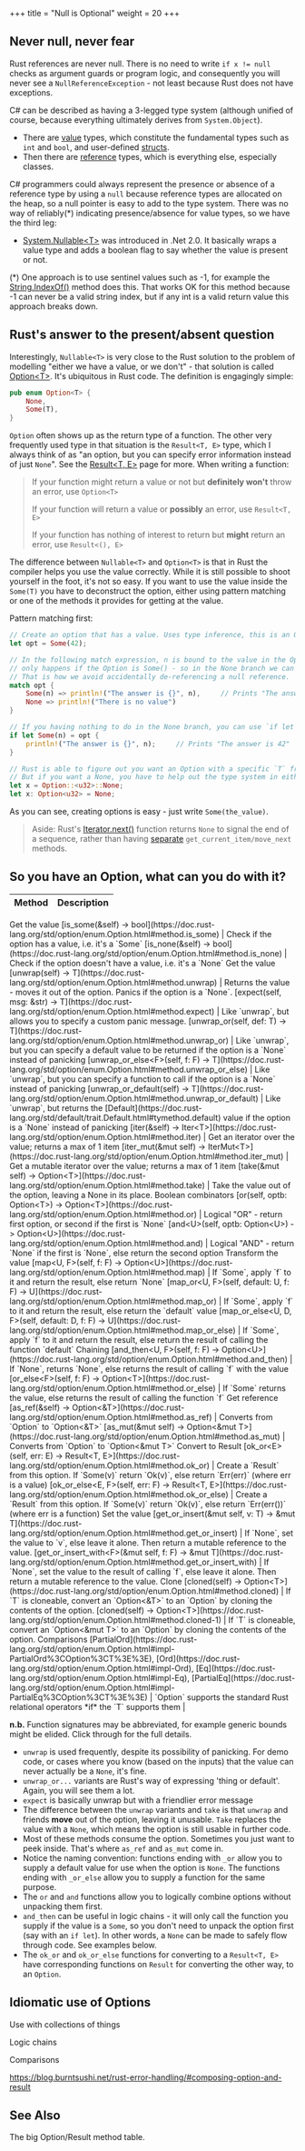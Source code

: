 +++
title = "Null is Optional"
weight = 20
+++

## Never null, never fear

Rust references are never null. There is no need to write `if x != null` checks as argument guards or program logic,
and consequently you will never see a `NullReferenceException` - not least because Rust does not have exceptions.

C# can be described as having a 3-legged type system (although unified of course, because everything ultimately
derives from `System.Object`).

* There are
[value](https://docs.microsoft.com/en-us/dotnet/csharp/language-reference/keywords/value-types) types, which constitute
the fundamental types such as `int` and `bool`, and user-defined
[structs](https://docs.microsoft.com/en-us/dotnet/csharp/language-reference/keywords/struct).
* Then there are [reference](https://docs.microsoft.com/en-us/dotnet/csharp/language-reference/keywords/reference-types)
types, which is everything else, especially classes.

C# programmers could always represent the presence or absence of a reference type by using a `null` because reference
types are allocated on the heap, so a null pointer is easy to add to the type system. There was no way
of reliably(*) indicating presence/absence for value types, so we have the third leg:

* [System.Nullable&lt;T&gt;](https://msdn.microsoft.com/en-us/library/b3h38hb0(v=vs.110).aspx) was
introduced in .Net 2.0. It basically wraps a value type and adds a boolean flag to say whether the value is present or
not.


(*) One approach is to use sentinel values such as -1, for example the
[String.IndexOf()](https://msdn.microsoft.com/en-us/library/k8b1470s(v=vs.110).aspx) method does this. That works OK
for this method because -1 can never be a valid string index, but if any int is a valid return value this
approach breaks down.

## Rust's answer to the present/absent question

Interestingly, `Nullable<T>` is very close to the Rust solution to the problem of modelling "either we have a value, or
we don't" - that solution is called [Option&lt;T&gt;](https://doc.rust-lang.org/std/option/enum.Option.html). It's
ubiquitous in Rust code. The definition is engagingly simple:
 
```rs
pub enum Option<T> {
    None,
    Some(T),
}
```

`Option` often shows up as the return type of a function. The other very frequently used type in that situation is the
`Result<T, E>` type, which I always think of as "an option, but you can specify error information instead of just `None`".
See the [Result&lt;T, E&gt;](./basics/result.md) page for more. When writing a function:

> If your function might return a value or not but **definitely won't** throw an error, use `Option<T>`
>
> If your function will return a value or **possibly** an error, use `Result<T, E>`
>
> If your function has nothing of interest to return but **might** return an error, use `Result<(), E>`

The difference between `Nullable<T>` and `Option<T>` is that in Rust the compiler helps you use the value correctly.
While it is still possible to shoot yourself in the foot, it's not so easy. If you want to use the value inside the
`Some(T)` you have to deconstruct the option, either using pattern matching or one of the methods it provides for
getting at the value.

Pattern matching first:

```rs
// Create an option that has a value. Uses type inference, this is an Option<i32>
let opt = Some(42);

// In the following match expression, n is bound to the value in the Option. But this
// only happens if the Option is Some() - so in the None branch we can't even refer to n!
// That is how we avoid accidentally de-referencing a null reference.
match opt {
    Some(n) => println!("The answer is {}", n),     // Prints "The answer is 42"
    None => println!("There is no value")
}

// If you having nothing to do in the None branch, you can use `if let` instead:
if let Some(n) = opt {
    println!("The answer is {}", n);     // Prints "The answer is 42"
}

// Rust is able to figure out you want an Option with a specific `T` from the `Some()` syntax.
// But if you want a None, you have to help out the type system in either of these ways:
let x = Option::<u32>::None;
let x: Option<u32> = None;
```

As you can see, creating options is easy - just write `Some(the_value)`. 

> Aside: Rust's [Iterator.next()](https://doc.rust-lang.org/std/iter/trait.Iterator.html#tymethod.next)
> function returns `None` to signal the end of a sequence, rather than having
> [separate](https://msdn.microsoft.com/en-us/library/78dfe2yb.aspx)
> `get_current_item/move_next` methods.
 
## So you have an Option<T>, what can you do with it?

Method | Description |
------ | ----------- |
<thead class="subhead"><th colspan="2">Get the value</th></thead>
[is_some(&self) -> bool](https://doc.rust-lang.org/std/option/enum.Option.html#method.is_some) | Check if the option has a value, i.e. it's a `Some`
[is_none(&self) -> bool](https://doc.rust-lang.org/std/option/enum.Option.html#method.is_none) | Check if the option doesn't have a value, i.e. it's a `None` <thead class="subhead"><th colspan="2">Get the value</th></thead>
[unwrap(self) -> T](https://doc.rust-lang.org/std/option/enum.Option.html#method.unwrap) | Returns the value - moves it out of the option. Panics if the option is a `None`.
[expect(self, msg: &str) -> T](https://doc.rust-lang.org/std/option/enum.Option.html#method.expect) | Like `unwrap`, but allows you to specify a custom panic message.
[unwrap_or(self, def: T) -> T](https://doc.rust-lang.org/std/option/enum.Option.html#method.unwrap_or) | Like `unwrap`, but you can specify a default value to be returned if the option is a `None` instead of panicking
[unwrap_or_else&lt;F&gt;(self, f: F) -> T](https://doc.rust-lang.org/std/option/enum.Option.html#method.unwrap_or_else) | Like `unwrap`, but you can specify a function to call if the option is a `None` instead of panicking
[unwrap_or_default(self) -> T](https://doc.rust-lang.org/std/option/enum.Option.html#method.unwrap_or_default) | Like `unwrap`, but returns the [Default](https://doc.rust-lang.org/std/default/trait.Default.html#tymethod.default) value if the option is a `None` instead of panicking
[iter(&self) -> Iter&lt;T&gt;](https://doc.rust-lang.org/std/option/enum.Option.html#method.iter) | Get an iterator over the value; returns a max of 1 item
[iter_mut(&mut self) -> IterMut&lt;T&gt;](https://doc.rust-lang.org/std/option/enum.Option.html#method.iter_mut) | Get a mutable iterator over the value; returns a max of 1 item
[take(&mut self) -> Option&lt;T&gt;](https://doc.rust-lang.org/std/option/enum.Option.html#method.take) | Take the value out of the option, leaving a None in its place. <thead class="subhead"><th colspan="2">Boolean combinators</th></thead>
[or(self, optb: Option&lt;T&gt;) -> Option&lt;T&gt;](https://doc.rust-lang.org/std/option/enum.Option.html#method.or) | Logical "OR" - return first option, or second if the first is `None`
[and&lt;U&gt;(self, optb: Option&lt;U&gt;) -> Option&lt;U&gt;](https://doc.rust-lang.org/std/option/enum.Option.html#method.and) | Logical "AND" - return `None` if the first is `None`, else return the second option <thead class="subhead"><th colspan="2">Transform the value</th></thead>
[map&lt;U, F&gt;(self, f: F) -> Option&lt;U&gt;](https://doc.rust-lang.org/std/option/enum.Option.html#method.map) | If `Some`, apply `f` to it and return the result, else return `None`
[map_or&lt;U, F&gt;(self, default: U, f: F) -> U](https://doc.rust-lang.org/std/option/enum.Option.html#method.map_or) | If `Some`, apply `f` to it and return the result, else return the `default` value
[map_or_else&lt;U, D, F&gt;(self, default: D, f: F) -> U](https://doc.rust-lang.org/std/option/enum.Option.html#method.map_or_else) | If `Some`, apply `f` to it and return the result, else return the result of calling the function `default` <thead class="subhead"><th colspan="2">Chaining</th></thead>
[and_then&lt;U, F&gt;(self, f: F) -> Option&lt;U&gt;](https://doc.rust-lang.org/std/option/enum.Option.html#method.and_then) | If `None`, returns `None`, else returns the result of calling `f` with the value 
[or_else&lt;F&gt;(self, f: F) -> Option&lt;T&gt;](https://doc.rust-lang.org/std/option/enum.Option.html#method.or_else) | If `Some` returns the value, else returns the result of calling the function `f` <thead class="subhead"><th colspan="2">Get reference</th></thead>
[as_ref(&self) -> Option&lt;&T&gt;](https://doc.rust-lang.org/std/option/enum.Option.html#method.as_ref) | Converts from `Option<T>` to `Option<&T>`
[as_mut(&mut self) -> Option&lt;&mut T&gt;](https://doc.rust-lang.org/std/option/enum.Option.html#method.as_mut) | Converts from `Option<T>` to `Option<&mut T>` <thead class="subhead"><th colspan="2">Convert to Result</th></thead>
[ok_or&lt;E&gt;(self, err: E) -> Result&lt;T, E&gt;](https://doc.rust-lang.org/std/option/enum.Option.html#method.ok_or) | Create a `Result` from this option. If `Some(v)` return `Ok(v)`, else return `Err(err)` (where err is a value)
[ok_or_else&lt;E, F&gt;(self, err: F) -> Result&lt;T, E&gt;](https://doc.rust-lang.org/std/option/enum.Option.html#method.ok_or_else) | Create a `Result` from this option. If `Some(v)` return `Ok(v)`, else return `Err(err())` (where err is a function) <thead class="subhead"><th colspan="2">Set the value</th></thead>
[get_or_insert(&mut self, v: T) -> &mut T](https://doc.rust-lang.org/std/option/enum.Option.html#method.get_or_insert) | If `None`, set the value to `v`, else leave it alone. Then return a mutable reference to the value. 
[get_or_insert_with&lt;F&gt;(&mut self, f: F) -> &mut T](https://doc.rust-lang.org/std/option/enum.Option.html#method.get_or_insert_with) | If `None`, set the value to the result of calling `f`, else leave it alone. Then return a mutable reference to the value. <thead class="subhead"><th colspan="2">Clone</th></thead>
[cloned(self) -> Option&lt;T&gt;](https://doc.rust-lang.org/std/option/enum.Option.html#method.cloned) | If `T` is cloneable, convert an `Option<&T>` to an `Option<T>` by cloning the contents of the option.
[cloned(self) -> Option&lt;T&gt;](https://doc.rust-lang.org/std/option/enum.Option.html#method.cloned-1) | If `T` is cloneable, convert an `Option<&mut T>` to an `Option<T>` by cloning the contents of the option. <thead class="subhead"><th colspan="2">Comparisons</th></thead>
[PartialOrd](https://doc.rust-lang.org/std/option/enum.Option.html#impl-PartialOrd%3COption%3CT%3E%3E), [Ord](https://doc.rust-lang.org/std/option/enum.Option.html#impl-Ord), [Eq](https://doc.rust-lang.org/std/option/enum.Option.html#impl-Eq), [PartialEq](https://doc.rust-lang.org/std/option/enum.Option.html#impl-PartialEq%3COption%3CT%3E%3E) | `Option<T>` supports the standard Rust relational operators *if* the `T` supports them |


**n.b.** Function signatures may be abbreviated, for example generic bounds might be elided. Click through for the full details.

* `unwrap` is used frequently, despite its possibility of panicking. For demo code, or cases where you know (based on
  the inputs) that the value can never actually be a `None`, it's fine.
* `unwrap_or...` variants are Rust's way of expressing 'thing or default'. Again, you will see them a lot.
* `expect` is basically unwrap but with a friendlier error message
* The difference between the `unwrap` variants and `take` is that `unwrap` and friends **move** out of the option,
  leaving it unusable. `Take` replaces the value with a `None`, which means the option is still usable in further code.
* Most of these methods consume the option. Sometimes you just want to peek inside. That's where `as_ref` and
  `as_mut` come in.
* Notice the naming convention: functions ending with `_or` allow you to supply a default value for use when the option
  is `None`. The functions ending with `_or_else` allow you to supply a function for the same purpose.
* The `or` and `and` functions allow you to logically combine options without unpacking them first.  
* `and_then` can be useful in logic chains - it will only call the function you supply if the value is a `Some`, so you
  don't need to unpack the option first (say with an `if let`). In other words, a `None` can be made to safely flow
  through code. See examples below.
* The `ok_or` and `ok_or_else` functions for converting to a `Result<T, E>` have corresponding functions on `Result`
  for converting the other way, to an `Option`.

## Idiomatic use of Options

Use with collections of things

Logic chains

Comparisons

https://blog.burntsushi.net/rust-error-handling/#composing-option-and-result

## See Also

The big Option/Result method table.

